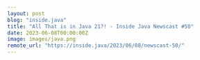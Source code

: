 ```yaml
---
layout: post
blog: "inside.java"
title: "All That is in Java 21?! - Inside Java Newscast #50"
date: 2023-06-08T00:00:00Z
image: images/java.png
remote_url: "https://inside.java/2023/06/08/newscast-50/"
---
```

